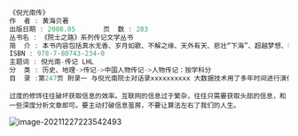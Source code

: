 






```c++
《倪光南传》
作  者 : 黄海贝著
出版日期 : 2008.05       页  数 : 283
丛书名 : 《院士之路》系列传记文学丛书
简  介 : 本书内容包括真水无香、岁月如歌、不解之缘、天外有天、悲壮“下海”、超越梦想、华丽转身等章节。
ISBN : 978-7-80743-234-0
主题词 : 倪光南-传记 LHL
分  类 : 历史、地理->传记->中国人物传记->人物传记：按学科分
目  录 :第247页 附录一 与倪光南院士对话录xxxxxxxxxx 大数据技术用了多年时间进行演化，才从一种看起来很炫酷的新技术变成了企业在生产经营中实际部署的服务。其中，数据采集产品迎来了广阔的市场前景，无论国内外，市面上都出现了许多技术不一、良莠不齐的采集软件。一款简单易用的网页信息抓取软件,能够抓取网页文字、图表、超链接等多种网页元素。同样可通过简单可视化流程进行采集，服务于任何对数据有采集需求的人群。
```
```
过度的修饰往往破坏获取信息的效率。互联网的信息过于繁杂，往往只需要获取头部的信息，和一些深度分析文章即可。要主动打破信息茧房，不要让算法左右了我们的人生。
```
![image-20211227223542493](https://s2.loli.net/2021/12/27/YHTQLPzM9jlpJqX.png)
